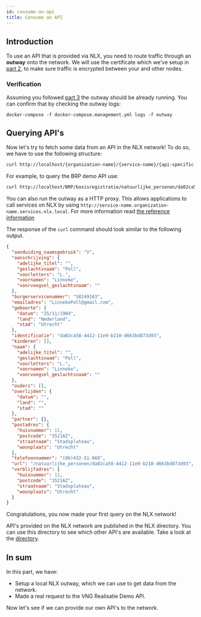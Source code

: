 ```yaml
---
id: consume-an-api
title: Consume an API
---
```


## Introduction

To use an API that is provided via NLX, you need to route traffic through an **outway** onto the network.
We will use the certificate which we've setup in [part 2](./retrieve-a-demo-certificate.md), to make sure traffic is encrypted between your and other nodes.


### Verification

Assuming you followed [part 3](./getting-up-and-running.md) the outway should be already running.
You can confirm that by checking the outway logs:

```
docker-compose -f docker-compose.management.yml logs -f outway
```


## Querying API's

Now let's try to fetch some data from an API in the NLX network!
To do so, we have to use the following structure:

```bash
curl http://localhost/{organization-name}/{service-name}/{api-specific-path}
```

For example, to query the BRP demo API use:

```bash
curl http://localhost/BRP/basisregistratie/natuurlijke_personen/da02ca58-4412-11e9-b210-d663bd873d93
```

You can also run the outway as a HTTP proxy. This allows applications to call services on NLX by using `http://service-name.organization-name.services.nlx.local`.
For more information read [the reference information](../reference-information/proxy.md)

The response of the `curl` command should look similar to the following output.

```json
{
  "aanduiding_naamsgebruik": "V",
  "aanschrijving": {
    "adelijke_titel": "",
    "geslachtsnaam": "Poll",
    "voorletters": "L.",
    "voornamen": "Linneke",
    "voorvoegsel_geslachtsnaam": ""
  },
  "burgerservicenummer": "58249163",
  "emailadres": "LinnekePoll@gmail.com",
  "geboorte": {
    "datum": "25/11/1984",
    "land": "Nederland",
    "stad": "Utrecht"
  },
  "identificatie": "da02ca58-4412-11e9-b210-d663bd873d93",
  "kinderen": [],
  "naam": {
    "adelijke_titel": "",
    "geslachtsnaam": "Poll",
    "voorletters": "L.",
    "voornamen": "Linneke",
    "voorvoegsel_geslachtsnaam": ""
  },
  "ouders": [],
  "overlijden": {
    "datum": "",
    "land": "",
    "stad": ""
  },
  "partner": {},
  "postadres": {
    "huisnummer": 11,
    "postcode": "3521AZ",
    "straatnaam": "Stadsplateau",
    "woonplaats": "Utrecht"
  },
  "telefoonnummer": "(06)432-51-968",
  "url": "/natuurlijke_personen/da02ca58-4412-11e9-b210-d663bd873d93",
  "verblijfadres": {
    "huisnummer": 11,
    "postcode": "3521AZ",
    "straatnaam": "Stadsplateau",
    "woonplaats": "Utrecht"
  }
}
```

Congratulations, you now made your first query on the NLX network!

API's provided on the NLX network are published in the NLX directory. You can use this directory to see which other API's are available.
Take a look at the [directory](https://directory.nlx.io).

## In sum

In this part, we have:

- Setup a local NLX outway, which we can use to get data from the network.
- Made a real request to the VNG Realisatie Demo API.

Now let's see if we can provide our own API's to the network.
